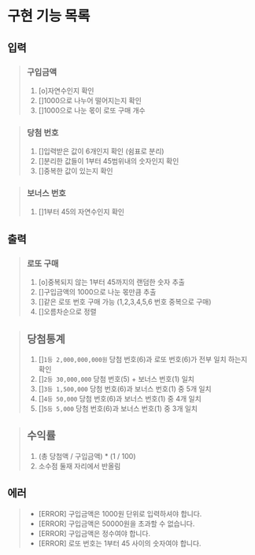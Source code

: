 # 구현 기능 목록

## 입력 

> ### 구입금액 
> 1. [o]자연수인지 확인
> 2. []1000으로 나누어 떨어지는지 확인
> 3. []1000으로 나눈 몫이 로또 구매 개수
>

> ### 당첨 번호
> 1. []입력받은 값이 6개인지 확인 (쉼표로 분리)
> 2. []분리한 값들이 1부터 45범위내의 숫자인지 확인
> 3. []중복한 값이 있는지 확인
>

> ### 보너스 번호
> 1. []1부터 45의 자연수인지 확인
> 
 
## 출력
> ### 로또 구매
> 1. [o]중복되지 않는 1부터 45까지의 랜덤한 숫자 추출
> 2. []구입금액의 1000으로 나눈 몫만큼 추출
> 3. []같은 로또 번호 구매 가능 (1,2,3,4,5,6 번호 중복으로 구매)
> 4. []오름차순으로 정렬
> 

> ## 당첨통계
> 1. []`1등 2,000,000,000원` 당첨 번호(6)과 로또 번호(6)가 전부 일치 하는지 확인 
> 2. []`2등 30,000,000` 당첨 번호(5) + 보너스 번호(1) 일치
> 3. []`3등 1,500,000` 당첨 번호(6)과 보너스 번호(1) 중 5개 일치
> 4. []`4등 50,000` 당첨 번호(6)과 보너스 번호(1) 중 4개 일치
> 5. []`5등 5,000` 당첨 번호(6)과 보너스 번호(1) 중 3개 일치


> ## 수익률
> 1. (총 당첨액 / 구입금액) * (1 / 100)
> 2. 소수점 둘재 자리에서 반올림 

## 에러
> * [ERROR] 구입금액은 1000원 단위로 입력하셔야 합니다.
> * [ERROR] 구입금액은 50000원을 초과할 수 없습니다. 
> * [ERROR] 구입금액은 정수여야 합니다.
> * [ERROR] 로또 번호는 1부터 45 사이의 숫자여야 합니다.